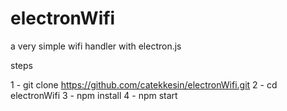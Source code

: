 # electronWifi
a very simple wifi handler with electron.js

steps

1 - git clone https://github.com/catekkesin/electronWifi.git
2 - cd electronWifi
3 - npm install 
4 - npm start 
